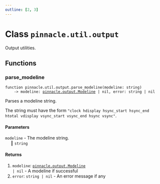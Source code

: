 ```yaml
---
outline: [2, 3]
---
```


# Class `pinnacle.util.output`


Output utilities.



## Functions

### <Badge type="function" text="function" /> parse_modeline

<div class="language-lua"><pre><code>function pinnacle.util.output.parse_modeline(modeline: string)
    -> modeline: <a href="/lua-reference/main/classes/pinnacle.output.Modeline">pinnacle.output.Modeline</a> | nil, error: string | nil</code></pre></div>

Parses a modeline string.

The string must have the form
`"clock hdisplay hsync_start hsync_end htotal vdisplay vsync_start vsync_end hsync vsync"`.



#### Parameters

`modeline` - The modeline string.<br>
&emsp; ┃ <code>string</code><br>



#### Returns

1. `modeline`: <code><a href="/lua-reference/main/classes/pinnacle.output.Modeline">pinnacle.output.Modeline</a> | nil</code> - A modeline if successful
2. `error`: <code>string | nil</code> - An error message if any



